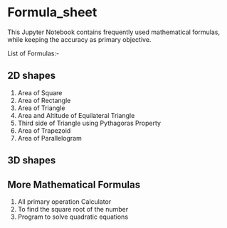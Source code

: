# Formula_sheet
This Jupyter Notebook contains frequently used mathematical formulas, while keeping the accuracy as primary objective. 

List of Formulas:-

2D shapes
----------
1) Area of Square
2) Area of Rectangle
3) Area of Triangle
4) Area and Altitude of Equilateral Triangle
5) Third side of Triangle using Pythagoras Property
6) Area of Trapezoid
7) Area of Parallelogram

3D shapes
----------


More Mathematical Formulas
---------------------------
1) All primary operation Calculator
2) To find the square root of the number
3) Program to solve quadratic equations
